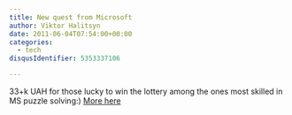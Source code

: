 ```yaml
---
title: New quest from Microsoft
author: Viktor Halitsyn
date: 2011-06-04T07:54:00+00:00
categories:
  - tech
disqusIdentifier: 5353337106

---
```

33+k UAH for those lucky to win the lottery among the ones most skilled in MS puzzle solving:) [More here][1]

 [1]: http://ie9quest.com.ua/ref/2804
